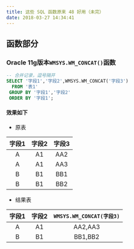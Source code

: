 ```yaml
---
title: 这些 SQL 函数原来 48 好用（未完）
date: 2018-03-27 14:34:41
---
```

## 函数部分
### Oracle 11g版本`WMSYS.WM_CONCAT()`函数
```sql
-- 合并记录，逗号隔开
SELECT '字段1','字段2',WMSYS.WM_CONCAT('字段3')
  FROM '表1'
 GROUP BY '字段1','字段2'
 ORDER BY '字段1';
```
#### 效果如下
- 原表

| 字段1 | 字段2 | 字段3 |
| :---: | :---: | :---: |
|   A   |  A1   |  AA2  |
|   A   |  A1   |  AA3  |
|   B   |  B1   |  BB1  |
|   B   |  B1   |  BB2  |

- 结果表

| 字段1 | 字段2 | `WMSYS.WM_CONCAT(字段3)` |
| :---: | :---: | :----------------------: |
|   A   |  A1   |         AA2,AA3          |
|   B   |  B1   |         BB1,BB2          |
